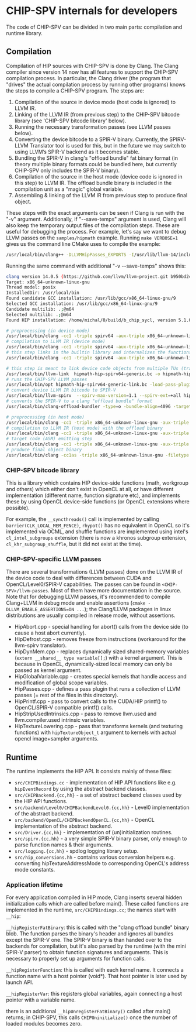 
# CHIP-SPV internals for developers

The code of CHIP-SPV can be divided in two main parts: compilation and runtime library.

## Compilation

Compilation of HIP sources with CHIP-SPV is done by Clang. The Clang compiler since version 14 now has all features to support the CHIP-SPV compilation process. In particular, the Clang driver (the program that "drives" the actual compilation process by running other programs) knows the steps to compile a CHIP-SPV program. The steps are:

1) Compilation of the source in device mode (host code is ignored) to LLVM IR.
2) Linking of the LLVM IR (from previous step) to the CHIP-SPV bitcode library (see 'CHIP-SPV bitcode library' below).
3) Running the necessary transformation passes (see LLVM passes below).
4) Converting the device bitcode to a SPIR-V binary. Currently, the SPIRV-LLVM Translator tool is used for this, but in the future we may switch to using LLVM’s SPIR-V backend as it becomes stable.
5) Bundling the SPIR-V in clang's "offload bundle" fat binary format (in theory multiple binary formats could be bundled here, but currently CHIP-SPV only includes the SPIR-V binary).
6) Compilation of the source in the host mode (device code is ignored in this step) to LLVM IR. The offload bundle binary is included in the compilation unit as a "magic" global variable.
7) Assembling & linking of the LLVM IR from previous step to produce final object.

These steps with the exact arguments can be seen if Clang is run with the "-v" argument. Additionally, if "--save-temps" argument is used, Clang will also keep the temporary output files of the compilation steps. These are useful for debugging the process. For example, let's say we want to debug LLVM passes on the `samples/hipmath` example. Running `make VERBOSE=1` gives us the command line CMake uses to compile the example:

```bash
/usr/local/bin/clang++ -DLLVMHipPasses_EXPORTS -I/usr/lib/llvm-14/include -Wall .... -D__HIP_PLATFORM_SPIRV__= -x hip --target=x86_64-linux-gnu --offload=spirv64 -nohipwrapperinc --hip-path=/path/to/chip/build -std=c++17 -MD -MT samples/hipmath/CMakeFiles/hipmath.dir/hipmath.cc.o -MF CMakeFiles/hipmath.dir/hipmath.cc.o.d -o CMakeFiles/hipmath.dir/hipmath.cc.o -c samples/hipmath/hipmath.cc
```

Running the same command with additional "-v --save-temps" shows this:

```bash
clang version 14.0.5 (https://github.com/llvm/llvm-project.git b950bd2ce7ff79b203b2acba02e1c468836989ae)
Target: x86_64-unknown-linux-gnu
Thread model: posix
InstalledDir: /usr/local/bin
Found candidate GCC installation: /usr/lib/gcc/x86_64-linux-gnu/9
Selected GCC installation: /usr/lib/gcc/x86_64-linux-gnu/9
Candidate multilib: .;@m64
Selected multilib: .;@m64
Found HIP installation: /home/michal/0/build/b_chip_sycl, version 5.1.0

# preprocessing (in device mode)
/usr/local/bin/clang -cc1 -triple spirv64 -aux-triple x86_64-unknown-linux-gnu .... -o hipmath-hip-spirv64-generic.cui -x hip samples/hipmath/hipmath.cc
# compilation to LLVM IR (device mode)
/usr/local/bin/clang -cc1 -triple spirv64 -aux-triple x86_64-unknown-linux-gnu .... -o hipmath-hip-spirv64-generic.bc -x hip-cpp-output hipmath-hip-spirv64-generic.cui
# this step links in the builtin library and internalizes the functions
/usr/local/bin/clang -cc1 -triple spirv64 -aux-triple x86_64-unknown-linux-gnu .... -mlink-builtin-bitcode /path../lib/hip-device-lib/hipspv-spirv64.bc -o hipmath-hip-spirv64-generic.bc -x ir hipmath-hip-spirv64-generic.bc

# this step is meant to link device code objects from multiple TUs (translation units, if there are multiple)
/usr/local/bin/llvm-link  hipmath-hip-spirv64-generic.bc -o hipmath-hip-spirv64-generic-link.bc
# runs the CHIP-SPV LLVM passes
/usr/local/bin/opt hipmath-hip-spirv64-generic-link.bc -load-pass-plugin /chip_build_dir/lib/libLLVMHipSpvPasses.so -passes=hip-post-link-passes -o hipmath-hip-spirv64-generic-lower.bc
# convert device LLVM IR bitcode to SPIR-V
/usr/local/bin/llvm-spirv  --spirv-max-version=1.1 --spirv-ext=+all hipmath-hip-spirv64-generic-lower.bc -o hipmath-hip-spirv64-generic.out
# converts the SPIR-V to a clang "offload bundle" format
/usr/local/bin/clang-offload-bundler -type=o -bundle-align=4096 -targets=host-x86_64-unknown-linux,hip-spirv64----generic -inputs=... -outputs=...

# preprocessing (in host mode)
/usr/local/bin/clang -cc1 -triple x86_64-unknown-linux-gnu -aux-triple spirv64 ... -o hipmath-host-x86_64-unknown-linux-gnu.cui -x hip samples/hipmath/hipmath.cc
# compilation to LLVM IR (host mode) with the offload binary
/usr/local/bin/clang -cc1 -triple x86_64-unknown-linux-gnu -aux-triple spirv64 ... -fcuda-include-gpubinary hipmath.cc-hip-spirv64.hipfb -o hipmath-host-x86_64-unknown-linux-gnu.bc -x hip-cpp-output hipmath-host-x86_64-unknown-linux-gnu.cui
# target code (ASM) emitting step
/usr/local/bin/clang -cc1 -triple x86_64-unknown-linux-gnu -aux-triple spirv64 ... -o hipmath-host-x86_64-unknown-linux-gnu.s -x ir hipmath-host-x86_64-unknown-linux-gnu.bc
# produce final object binary
/usr/local/bin/clang -cc1as -triple x86_64-unknown-linux-gnu -filetype obj ... -o CMakeFiles/hipmath.dir/hipmath.cc.o hipmath-host-x86_64-unknown-linux-gnu.s

```

### CHIP-SPV bitcode library

This is a library which contains HIP device-side functions (math, workgroup and others) which either don't exist in OpenCL at all, or have different implementation (different name, function signature etc), and implements these by using OpenCL device-side functions (or OpenCL extensions where possible).

For example, the `__syncthreads()` call is implemented by calling `barrier(CLK_LOCAL_MEM_FENCE)`, `rhypot()` has no equivalent in OpenCL so it's implemented via OCML, and shuffle functions are implemented using intel's `cl_intel_subgroups` extension (there is now a khronos subgroup extension, `cl_khr_subgroup_shuffle`, but it did not exist at the time).

### CHIP-SPV-specific LLVM passes

There are several transformations (LLVM passes) done on the LLVM IR of the device code to deal with differences between CUDA and OpenCL/Level0/SPIR-V capabilities. The passes can be found in `<CHIP-SPV>/llvm-passes`. Most of them have more documentation in the source. Note that for debugging LLVM passes, it's recommended to compile Clang+LLVM in debug mode and enable assertions (`cmake -DLLVM_ENABLE_ASSERTIONS=ON ...`); the Clang/LLVM packages in linux distributions are usually compiled in release mode, without assertions.

* HipAbort.cpp - special handling for abort() calls from the device side (to cause a host abort currently).
* HipDefrost.cpp - removes freeze from instructions (workaround for the llvm-spirv translator).
* HipDynMem.cpp - replaces dynamically sized shared-memory variables (`extern __shared__ type variable[];`) with a kernel argument. This is because in OpenCL, dynamically-sized local memory can only be passed as kernel argument.
* HipGlobalVariable.cpp - creates special kernels that handle access and modification of global scope variables.
* HipPasses.cpp - defines a pass plugin that runs a collection of LLVM passes (= rest of the files in this directory).
* HipPrintf.cpp - pass to convert calls to the CUDA/HIP printf() to OpenCL/SPIR-V compatible printf() calls.
* HipStripUsedIntrinsics.cpp - pass to remove llvm.used and llvm.compiler.used intrinsic variables.
* HipTextureLowering.cpp - pass that transforms kernels (and texturing functions) with `hipTextureObject_t` argument to kernels with actual opencl image+sampler arguments.

## Runtime

The runtime implements the HIP API. It consists mainly of these files:

* `src/CHIPBindings.cc` - implementation of HIP API functions like e.g. `hipEventRecord` by using the abstract backend classes.
* `src/CHIPBackend.{cc,hh}` - a set of abstract backend classes used by the HIP API functions.
* `src/backend/Level0/CHIPBackendLevel0.{cc,hh}` - Level0 implementation of the abstract backend.
* `src/backend/OpenCL/CHIPBackendOpenCL.{cc,hh}` - OpenCL implementation of the abstract backend.
* `src/Driver.{cc,hh}` - implementation of (un)initialization routines.
* `src/spirv.{cc,hh}` - a very simple SPIR-V binary parser, only enough to parse function names & their arguments.
* `src/logging.{cc,hh}` - spdlog logging library setup.
* `src/hip_conversions.hh` - contains various conversion helpers e.g. converting hipTextureAddressMode to corresponding OpenCL's address mode constants.

### Application lifetime

For every application compiled in HIP mode, Clang inserts several hidden initialization calls which are called before main().
These called functions are implemented in the runtime, `src/CHIPBindings.cc`; the names start with `__hip`:

`__hipRegisterFatBinary`: this is called with the "clang offload bundle" binary blob. The function parses the binary's header and ignores all bundles except the SPIR-V one. The SPIR-V binary is than handed over to the backends for compilation, but it's also parsed by the runtime (with the mini SPIR-V parser) to obtain function signatures and arguments. This is necessary to properly set up arguments for function calls.

`__hipRegisterFunction`: this is called with each kernel name. It connects a function name with a host pointer (void*). That host pointer is later used by launch API.

`__hipRegisterVar`: this registers global variables, again connecting a host pointer with a variable name.

there is an additional `__hipUnregisterFatBinary()` called after main() returns; in CHIP-SPV, this calls `CHIPUninitialize()` once the number of loaded modules becomes zero.
